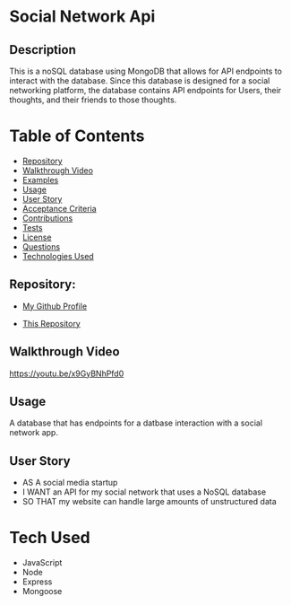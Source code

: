 # Social Network Api

## Description
This is a noSQL database using MongoDB that allows for API endpoints to interact with the database. Since this database is designed for a social networking platform, the database contains API endpoints for Users, their thoughts, and their friends to those thoughts.

# Table of Contents 

- [Repository](#repository)
- [Walkthrough Video](#walkthrough%20video)
- [Examples](#examples)
- [Usage](#usage)
- [User Story](#user%20story)
- [Acceptance Criteria](#Acceptance%20criteria)
- [Contributions](#contributing)
- [Tests](#tests)
- [License](#license)
- [Questions](#questions)
- [Technologies Used](#languages)

## Repository:
- [My Github Profile](https://github.com/alopez844)

- [This Repository](https://github.com/alopez844/social-network-api)

## Walkthrough Video
https://youtu.be/x9GyBNhPfd0

## Usage 
A database that has endpoints for a datbase interaction with a social network app.

## User Story
* AS A social media startup
* I WANT an API for my social network that uses a NoSQL database
* SO THAT my website can handle large amounts of unstructured data

# Tech Used 
* JavaScript
* Node
* Express
* Mongoose
